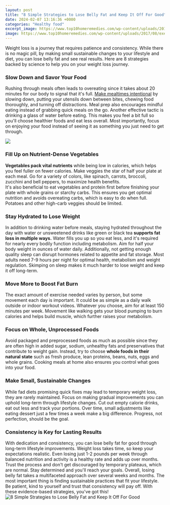 ```yaml
---
layout: post
title: "8 Simple Strategies to Lose Belly Fat and Keep It Off For Good"
date: 2024-02-07 13:16:36 +0000
categories: "Healthy food"
excerpt_image: https://www.top10homeremedies.com/wp-content/uploads/2017/08/exercises-to-flattern-belly.jpg
image: https://www.top10homeremedies.com/wp-content/uploads/2017/08/exercises-to-flattern-belly.jpg
---
```


Weight loss is a journey that requires patience and consistency. While there is no magic pill, by making small sustainable changes to your lifestyle and diet, you can lose belly fat and see real results. Here are 8 strategies backed by science to help you on your weight loss journey.
### Slow Down and Savor Your Food
Rushing through meals often leads to overeating since it takes about 20 minutes for our body to signal that it's full. [Make mealtimes intentional](https://yt.io.vn/collection/acuff) by slowing down, putting your utensils down between bites, chewing food thoroughly, and turning off distractions. Meal prep also encourages mindful eating instead of grabbing quick meals on the go. 
Another effective tactic is drinking a glass of water before eating. This makes you feel a bit full so you'll choose healthier foods and eat less overall. Most importantly, focus on enjoying your food instead of seeing it as something you just need to get through.

![](https://1.bp.blogspot.com/-p1kESlSPKM0/X1QR9ajEQ2I/AAAAAAAADLk/7u8KfAbcBzQ9j2ps64NikODZAQHua_0IQCLcBGAsYHQ/s1737/8%2BSimple%2BExercises%2BTo%2BReduce%2BHanging%2BBelly%2BFat.png)
### Fill Up on Nutrient-Dense Vegetables
**Vegetables pack vital nutrients** while being low in calories, which helps you feel fuller on fewer calories. Make veggies the star of half your plate at each meal. Go for a variety of colors, like spinach, carrots, broccoli, zucchini and bell peppers, to maximize health benefits.  
It's also beneficial to eat vegetables and protein first before finishing your plate with whole grains or starchy carbs. This ensures you get optimal nutrition and avoids overeating carbs, which is easy to do when full. Potatoes and other high-carb veggies should be limited.
### Stay Hydrated to Lose Weight
In addition to drinking water before meals, staying hydrated throughout the day with water or unsweetened drinks like green or black tea **supports fat loss in multiple ways.** Water fills you up so you eat less, and it's required for nearly every bodily function including metabolism. Aim for half your body weight in ounces of water daily. 
Additionally, not getting enough quality sleep can disrupt hormones related to appetite and fat storage. Most adults need 7-9 hours per night for optimal health, metabolism and weight regulation. Skimping on sleep makes it much harder to lose weight and keep it off long-term.
### Move More to Boost Fat Burn
The exact amount of exercise needed varies by person, but some movement each day is important. It could be as simple as a daily walk outside or indoor workout videos. Whatever you choose, aim for at least 150 minutes per week. Movement like walking gets your blood pumping to burn calories and helps build muscle, which further raises your metabolism.
### Focus on Whole, Unprocessed Foods
Avoid packaged and preprocessed foods as much as possible since they are often high in added sugar, sodium, unhealthy fats and preservatives that contribute to weight gain. Instead, try to choose **whole foods in their natural state** such as fresh produce, lean proteins, beans, nuts, eggs and whole grains. Cooking meals at home also ensures you control what goes into your food. 
### Make Small, Sustainable Changes 
While fad diets promising quick fixes may lead to temporary weight loss, they are rarely maintained. Focus on making gradual improvements you can uphold long-term through lifestyle changes. Cut out empty calorie drinks, eat out less and track your portions. Over time, small adjustments like eating dessert just a few times a week make a big difference. Progress, not perfection, should be the goal.
### Consistency is Key for Lasting Results
With dedication and consistency, you can lose belly fat for good through long-term lifestyle improvements. Weight loss takes time, so keep your expectations realistic. Even losing just 1-2 pounds per week through balanced nutrition and activity is a healthy rate and adds up over months. Trust the process and don't get discouraged by temporary plateaus, which are normal. Stay determined and you'll reach your goals.
Overall, losing belly fat takes a multifaceted approach over several weeks and months. The most important thing is finding sustainable practices that fit your lifestyle. Be patient, kind to yourself and trust that consistency will pay off. With these evidence-based strategies, you've got this!
![8 Simple Strategies to Lose Belly Fat and Keep It Off For Good](https://www.top10homeremedies.com/wp-content/uploads/2017/08/exercises-to-flattern-belly.jpg)